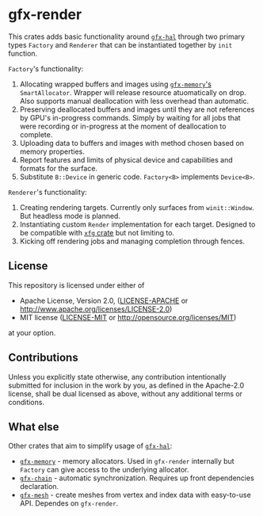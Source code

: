 # gfx-render

This crates adds basic functionality around [`gfx-hal`](https://github.com/gfx-rs/gfx) through two primary types `Factory` and `Renderer` that can be instantiated together by `init` function.

`Factory`'s functionality:
1. Allocating wrapped buffers and images using [`gfx-memory`'s](https://github.com/gfx-rs/gfx-memory) `SmartAllocator`.
  Wrapper will release resource atuomatically on drop.
  Also supports manual deallocation with less overhead than automatic.
1. Preserving deallocated buffers and images until they are not references by GPU's in-progress commands.
  Simply by waiting for all jobs that were recording or in-progress at the moment of deallocation to complete.
1. Uploading data to buffers and images with method chosen based on memory properties.
1. Report features and limits of physical device and capabilities and formats for the surface.
1. Substitute `B::Device` in generic code. `Factory<B>` implements `Device<B>`.

`Renderer`'s functionality:
1. Creating rendering targets. Currently only surfaces from `winit::Window`. But headless mode is planned.
1. Instantiating custom `Render` implementation for each target. Designed to be compatible with [`xfg` crate](https://github.com/omni-viral/xfg-rs) but not limiting to.
1. Kicking off rendering jobs and managing completion through fences.

## License

[license]: #license

This repository is licensed under either of

* Apache License, Version 2.0, ([LICENSE-APACHE](LICENSE-APACHE) or http://www.apache.org/licenses/LICENSE-2.0)
* MIT license ([LICENSE-MIT](LICENSE-MIT) or http://opensource.org/licenses/MIT)

at your option.

## Contributions

Unless you explicitly state otherwise, any contribution intentionally submitted for inclusion in the work by you, as defined in the Apache-2.0 license, shall be dual licensed as above, without any additional terms or conditions.

## What else

Other crates that aim to simplify usage of [`gfx-hal`](https://github.com/gfx-rs/gfx):
* [`gfx-memory`](https://github.com/gfx-rs/gfx-memory) - memory allocators. Used in `gfx-render` internally but `Factory` can give access to the underlying allocator.
* [`gfx-chain`](https://github.com/omni-viral/gfx-chain) - automatic synchronization. Requires up front dependencies declaration.
* [`gfx-mesh`](https://github.com/omni-viral/gfx-mesh) - create meshes from vertex and index data with easy-to-use API. Dependes on `gfx-render`.

